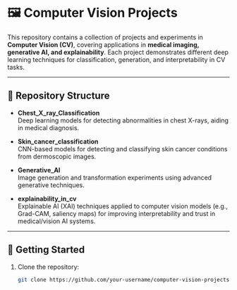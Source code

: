 # 🖼️ Computer Vision Projects

This repository contains a collection of projects and experiments in **Computer Vision (CV)**, covering applications in **medical imaging, generative AI, and explainability**. Each project demonstrates different deep learning techniques for classification, generation, and interpretability in CV tasks.  

---

## 📂 Repository Structure  

- **Chest_X_ray_Classification**  
  Deep learning models for detecting abnormalities in chest X-rays, aiding in medical diagnosis.  

- **Skin_cancer_classification**  
  CNN-based models for detecting and classifying skin cancer conditions from dermoscopic images.  

- **Generative_AI**  
  Image generation and transformation experiments using advanced generative techniques.  

- **explainability_in_cv**  
  Explainable AI (XAI) techniques applied to computer vision models (e.g., Grad-CAM, saliency maps) for improving interpretability and trust in medical/vision AI systems.  

---

## 🚀 Getting Started  

1. Clone the repository:  
   ```bash
   git clone https://github.com/your-username/computer-vision-projects.git
